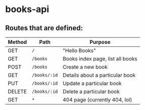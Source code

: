 # books-api

## Routes that are defined:

| Method | Path         | Purpose                              |
| ------ | ------------ | ------------------------------------ |
| GET    | `/`          | "Hello Books"                        |
| GET    | `/books`     | Books index page, list all books     |
| POST   | `/books`     | Create a new book                    |
| GET    | `/books/:id` | Details about a particular book      |
| PUT    | `/books/:id` | Update a particular book             |
| DELETE | `/books/:id` | Delete a particular book             |
| GET    | `*`          | 404 page (currently 404, lol) |
